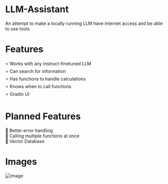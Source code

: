 # LLM-Assistant
An attempt to make a locally running LLM have internet access and be able to use tools

# Features
⭐ Works with any instruct-finetuned LLM<br/>
⭐ Can search for information<br/>
⭐ Has functions to handle calculations<br/>
⭐ Knows when to call functions<br/>
⭐ Gradio UI<br/>

# Planned Features
🔨 Better error handling<br/>
🔨 Calling multiple functions at once<br/>
🔨 Vector Database<br/>

# Images
![image](https://github.com/Rivridis/LLM-Assistant/assets/97879757/a93bf7d1-7ede-4908-b643-be46b20df9a6)

